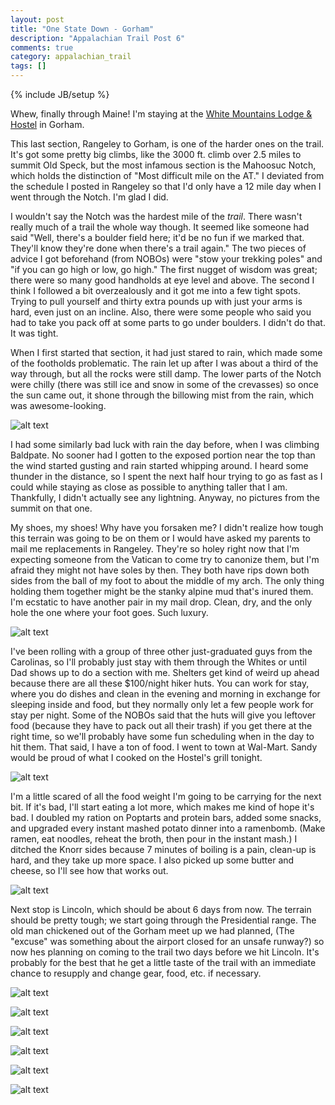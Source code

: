 ```yaml
---
layout: post
title: "One State Down - Gorham"
description: "Appalachian Trail Post 6"
comments: true
category: appalachian_trail
tags: []
---
```

{% include JB/setup %}

Whew, finally through Maine! I'm staying at the [White Mountains Lodge & Hostel](https://www.whitemountainslodgeandhostel.com) in Gorham.

This last section, Rangeley to Gorham, is one of the harder ones on the trail. It's got some pretty big climbs, like the 3000 ft. climb over 2.5 miles to summit Old Speck, but the most infamous section is the Mahoosuc Notch, which holds the distinction of "Most difficult mile on the AT." I deviated from the schedule I posted in Rangeley so that I'd only have a 12 mile day when I went through the Notch. I'm glad I did.

I wouldn't say the Notch was the hardest mile of the *trail*. There wasn't really much of a trail the whole way though. It seemed like someone had said "Well, there's a boulder field here; it'd be no fun if we marked that. They'll know they're done when there's a trail again." The two pieces of advice I got beforehand (from NOBOs) were "stow your trekking poles" and "if you can go high or low, go high." The first nugget of wisdom was great; there were so many good handholds at eye level and above. The second I think I followed a bit overzealously and it got me into a few tight spots. Trying to pull yourself and thirty extra pounds up with just your arms is hard, even just on an incline. Also, there were some people who said you had to take you pack off at some parts to go under boulders. I didn't do that. It was tight.

When I first started that section, it had just stared to rain, which made some of the footholds problematic. The rain let up after I was about a third of the way through, but all the rocks were still damp. The lower parts of the Notch were chilly (there was still ice and snow in some of the crevasses) so once the sun came out, it shone through the billowing mist from the rain, which was awesome-looking.

![alt text](https://raw.githubusercontent.com/SilensAngelusNex/silensangelusnex.github.com/master/_images/gorham/20170619_170814.jpg "Looking back down Baldpate")

I had some similarly bad luck with rain the day before, when I was climbing Baldpate. No sooner had I gotten to the exposed portion near the top than the wind started gusting and rain started whipping around. I heard some thunder in the distance, so I spent the next half hour trying to go as fast as I could while staying as close as possible to anything taller that I am. Thankfully, I didn't actually see any lightning. Anyway, no pictures from the summit on that one.

My shoes, my shoes! Why have you forsaken me? I didn't realize how tough this terrain was going to be on them or I would have asked my parents to mail me replacements in Rangeley. They're so holey right now that I'm expecting someone from the Vatican to come try to canonize them, but I'm afraid they might not have soles by then. They both have rips down both sides from the ball of my foot to about the middle of my arch. The only thing holding them together might be the stanky alpine mud that's inured them. I'm ecstatic to have another pair in my mail drop. Clean, dry, and the only hole the one where your foot goes. Such luxury.

![alt text](https://raw.githubusercontent.com/SilensAngelusNex/silensangelusnex.github.com/master/_images/gorham/20170622_154501.jpg "The damagez")

I've been rolling with a group of three other just-graduated guys from the Carolinas, so I'll probably just stay with them through the Whites or until Dad shows up to do a section with me. Shelters get kind of weird up ahead because there are all these $100/night hiker huts. You can work for stay, where you do dishes and clean in the evening and morning in exchange for sleeping inside and food, but they normally only let a few people work for stay per night. Some of the NOBOs said that the huts will give you leftover food (because they have to pack out all their trash) if you get there at the right time, so we'll probably have some fun scheduling when in the day to hit them. That said, I have a ton of food. I went to town at Wal-Mart. Sandy would be proud of what I cooked on the Hostel's grill tonight.

![alt text](https://raw.githubusercontent.com/SilensAngelusNex/silensangelusnex.github.com/master/_images/gorham/20170622_211520.jpg "Dinner")

I'm a little scared of all the food weight I'm going to be carrying for the next bit. If it's bad, I'll start eating a lot more, which makes me kind of hope it's bad. I doubled my ration on Poptarts and protein bars, added some snacks, and upgraded every instant mashed potato dinner into a ramenbomb. (Make ramen, eat noodles, reheat the broth, then pour in the instant mash.) I ditched the Knorr sides because 7 minutes of boiling is a pain, clean-up is hard, and they take up more space. I also picked up some butter and cheese, so I'll see how that works out.

![alt text](https://raw.githubusercontent.com/SilensAngelusNex/silensangelusnex.github.com/master/_images/gorham/20170622_214951.jpg "Food for the road")

Next stop is Lincoln, which should be about 6 days from now. The terrain should be pretty tough; we start going through the Presidential range. The old man chickened out of the Gorham meet up we had planned, (The "excuse" was something about the airport closed for an unsafe runway?) so now hes planning on coming to the trail two days before we hit Lincoln. It's probably for the best that he get a little taste of the trail with an immediate chance to resupply and change gear, food, etc. if necessary.

![alt text](https://raw.githubusercontent.com/SilensAngelusNex/silensangelusnex.github.com/master/_images/gorham/20170617_194538.jpg "Sabbath Day Pond before the rain")

![alt text](https://raw.githubusercontent.com/SilensAngelusNex/silensangelusnex.github.com/master/_images/gorham/20170618_081800.jpg "View from Bemis Mountain")

![alt text](https://raw.githubusercontent.com/SilensAngelusNex/silensangelusnex.github.com/master/_images/gorham/20170620_114135.jpg "On the way up Old Speck")

![alt text](https://raw.githubusercontent.com/SilensAngelusNex/silensangelusnex.github.com/master/_images/gorham/20170620_132603.jpg "View down Mahoosuc Arm")

![alt text](https://raw.githubusercontent.com/SilensAngelusNex/silensangelusnex.github.com/master/_images/gorham/20170621_082134.jpg "On Old Goose Mountain")

![alt text](https://raw.githubusercontent.com/SilensAngelusNex/silensangelusnex.github.com/master/_images/gorham/20170621_110721.jpg "Clouds roll in over Mount Carlo")
